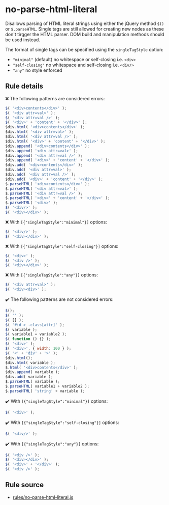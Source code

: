 # no-parse-html-literal

Disallows parsing of HTML literal strings using either the jQuery method `$()` or `$.parseHTML`. Single tags are still allowed for creating new nodes as these don't tirgger the HTML parser. DOM build and manipulation methods should be used instead.

The format of single tags can be specified using the `singleTagStyle` option:
* `"minimal"` (default) no whitespace or self-closing i.e. `<div>`
* `"self-closing"` no whitespace and self-closing i.e. `<div/>`
* `"any"` no style enforced


## Rule details

❌ The following patterns are considered errors:
```js
$( '<div>contents</div>' );
$( '<div attr=val>' );
$( '<div attr=val />' );
$( '<div>' + 'content' + '</div>' );
$div.html( '<div>contents</div>' );
$div.html( '<div attr=val>' );
$div.html( '<div attr=val />' );
$div.html( '<div>' + 'content' + '</div>' );
$div.append( '<div>contents</div>' );
$div.append( '<div attr=val>' );
$div.append( '<div attr=val />' );
$div.append( '<div>' + 'content' + '</div>' );
$div.add( '<div>contents</div>' );
$div.add( '<div attr=val>' );
$div.add( '<div attr=val />' );
$div.add( '<div>' + 'content' + '</div>' );
$.parseHTML( '<div>contents</div>' );
$.parseHTML( '<div attr=val>' );
$.parseHTML( '<div attr=val />' );
$.parseHTML( '<div>' + 'content' + '</div>' );
$.parseHTML( '<div>' );
$( '<div/>' );
$( '<div></div>' );
```
❌ With `[{"singleTagStyle":"minimal"}]` options:
```js
$( '<div/>' );
$( '<div></div>' );
```
❌ With `[{"singleTagStyle":"self-closing"}]` options:
```js
$( '<div>' );
$( '<div />' );
$( '<div></div>' );
```
❌ With `[{"singleTagStyle":"any"}]` options:
```js
$( '<div attr=val>' );
$( '<div><div>' );
```

✔️ The following patterns are not considered errors:
```js
$();
$( '' );
$( [] );
$( '#id > .class[attr]' );
$( variable );
$( variable1 = variable2 );
$( function () {} );
$( '<div>' );
$( '<div>', { width: 100 } );
$( '<' + 'div' + '>' );
$div.html();
$div.html( variable );
$.html( '<div>contents</div>' );
$div.append( variable );
$div.add( variable );
$.parseHTML( variable );
$.parseHTML( variable1 + variable2 );
$.parseHTML( 'string' + variable );
```
✔️ With `[{"singleTagStyle":"minimal"}]` options:
```js
$( '<div>' );
```
✔️ With `[{"singleTagStyle":"self-closing"}]` options:
```js
$( '<div/>' );
```
✔️ With `[{"singleTagStyle":"any"}]` options:
```js
$( '<div />' );
$( '<div></div>' );
$( '<div>' + '</div>' );
$( '<div />' );
```
## Rule source

* [rules/no-parse-html-literal.js](../rules/no-parse-html-literal.js)
